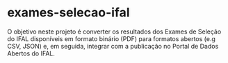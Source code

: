 # exames-selecao-ifal
O objetivo neste projeto é converter os resultados dos Exames de Seleção do IFAL disponíveis em formato binário (PDF) para formatos abertos (e.g CSV, JSON) e, em seguida, integrar com a publicação no Portal de Dados Abertos do IFAL.
